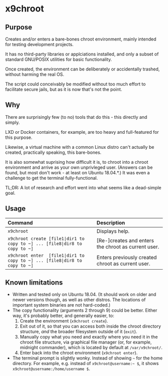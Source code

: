 # x9chroot

## Purpose

Creates and/or enters a bare-bones chroot environment, mainly intended for testing development projects.

It has no third-party libraries or applciations installed, and only a subset of standard GNU/POSIX utilities for basic functionality.

Once created, the environment can be deliberately or accidentally trashed, without harming the real OS.

The script could conceivably be modified without too much effort to facilitate secure jails, but as it is now that's not the point.

## Why

There are surprisingly few (to no) tools that do this - this directly and simply.

LXD or Docker containers, for example, are too heavy and full-featured for this purpose.

Likewise, a virtual machine with a common Linux distro can't actually be created, practically speaking, this bare-bones.

It is also somewhat suprising how difficult it is, to chroot into a chroot environment and arrive as your own unprivleged user. (Answers can be found, but most don't work - at least on Ubuntu 18.04.\*.) It was even a challenge to get the terminal fully-functional.

TL;DR: A lot of research and effort went into what seems like a dead-simple goal.

## Usage

| Command | Description |
|:--- |:--- |
| `x9chroot` | Displays help. |
| `x9chroot create [file1\|dir1 to copy to ~] ... [file8\|dir8 to copy to ~]` | [Re-]creates and enters the chroot as current user. |
| `x9chroot enter  [file1\|dir1 to copy to ~] ... [file8\|dir8 to copy to ~]` | Enters previously created chroot as current user. |

## Known limitations

- Written and tested only on Ubuntu 18.04. (It should work on older and newer versions though, as well as other distros. The locations of important system binaries are not hard-coded.)
- The copy functionality (arguments 2 through 9) could be better. Either way, it's probably better, and generally easier, to:
  1. Create the environment (`x9chroot create`).
  1. Exit out of it, so that you can access both inside the chroot directory structure, *and* the broader filesystem outside of it (`exit`).
  1. Manually copy what you need and exactly where you need it in the chroot file structure, via graphical file manager (or, for example, midnight commander), which is located by default at `/var/x9chroot/`.
  1. Enter back into the chroot environment (`x9chroot enter`).
- The terminal prompt is slightly wonky. Instead of showing `~` for the home directory. For example, e.g. instead of `x9chroot@username:~ $`, it shows `x9chroot@username:/home/username $`.
